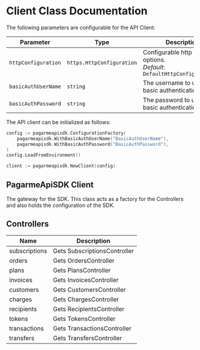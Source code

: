 
# Client Class Documentation

The following parameters are configurable for the API Client:

| Parameter | Type | Description |
|  --- | --- | --- |
| `httpConfiguration` | `https.HttpConfiguration` | Configurable http client options.<br>*Default*: `DefaultHttpConfiguration()` |
| `basicAuthUserName` | `string` | The username to use with basic authentication |
| `basicAuthPassword` | `string` | The password to use with basic authentication |

The API client can be initialized as follows:

```go
config := pagarmeapisdk.ConfigurationFactory(
    pagarmeapisdk.WithBasicAuthUserName("BasicAuthUserName"), 
    pagarmeapisdk.WithBasicAuthPassword("BasicAuthPassword"),
)
config.LoadFromEnvironment()

client := pagarmeapisdk.NewClient(config)
```

## PagarmeApiSDK Client

The gateway for the SDK. This class acts as a factory for the Controllers and also holds the configuration of the SDK.

## Controllers

| Name | Description |
|  --- | --- |
| subscriptions | Gets SubscriptionsController |
| orders | Gets OrdersController |
| plans | Gets PlansController |
| invoices | Gets InvoicesController |
| customers | Gets CustomersController |
| charges | Gets ChargesController |
| recipients | Gets RecipientsController |
| tokens | Gets TokensController |
| transactions | Gets TransactionsController |
| transfers | Gets TransfersController |

